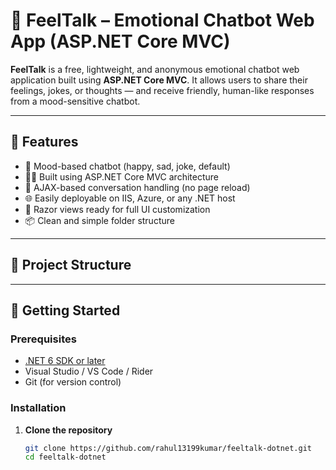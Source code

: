 # 🧠 FeelTalk – Emotional Chatbot Web App (ASP.NET Core MVC)

**FeelTalk** is a free, lightweight, and anonymous emotional chatbot web application built using **ASP.NET Core MVC**. It allows users to share their feelings, jokes, or thoughts — and receive friendly, human-like responses from a mood-sensitive chatbot.

---

## 🌟 Features

- 🤖 Mood-based chatbot (happy, sad, joke, default)
- 🧑‍💻 Built using ASP.NET Core MVC architecture
- 💬 AJAX-based conversation handling (no page reload)
- 🌐 Easily deployable on IIS, Azure, or any .NET host
- 🎨 Razor views ready for full UI customization
- 📦 Clean and simple folder structure

---

## 📁 Project Structure


---

## 🚀 Getting Started

### Prerequisites

- [.NET 6 SDK or later](https://dotnet.microsoft.com/download)
- Visual Studio / VS Code / Rider
- Git (for version control)

### Installation

1. **Clone the repository**
   ```bash
   git clone https://github.com/rahul13199kumar/feeltalk-dotnet.git
   cd feeltalk-dotnet
